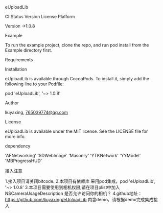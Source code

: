 eUploadLib

CI Status Version License Platform

Version ->1.0.8

Example

To run the example project, clone the repo, and run pod install from the Example directory first.

Requirements

Installation

eUploadLib is available through CocoaPods. To install it, simply add the following line to your Podfile:

pod 'eUploadLib', '~> 1.0.8'

Author

liuyaxing, 765039774@qq.com

License

eUploadLib is available under the MIT license. See the LICENSE file for more info.

dependency

'AFNetworking' 'SDWebImage' 'Masonry' 'YTKNetwork' 'YYModel' 'MBProgressHUD'

接入注意

1.接入项目请关闭bitcode. 2.本项目有依赖库 采用pod集成，pod 'eUploadLib', '~> 1.0.8' 3.本项目需要使用到相机权限,请在项目plist中加入 NSCameraUsageDescription 是否允许访问你的相机？ 4.github地址：https://github.com/liuyaxing/eUploadLib 内含demo，请根据demo完成集成接入
